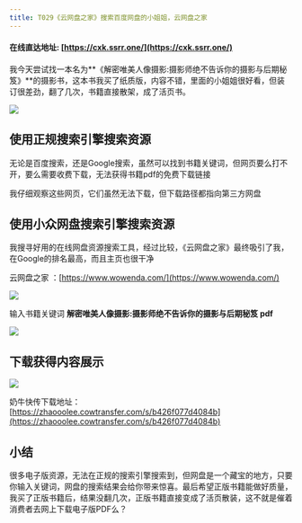 ```yaml
---
title: T029《云网盘之家》搜索百度网盘的小姐姐，云网盘之家
---
```


####  在线直达地址: [https://cxk.ssrr.one/](https://cxk.ssrr.one/)



我今天尝试找一本名为**《解密唯美人像摄影:摄影师绝不告诉你的摄影与后期秘笈》**的摄影书，这本书我买了纸质版，内容不错，里面的小姐姐很好看，但装订很差劲，翻了几次，书籍直接散架，成了活页书。



![](https://www.v2fy.com/asset/0i/OnlineToolsBook/OnlineToolsBookMD/T029-wowenda.assets/1240-20200807125649342.png)



## 使用正规搜索引擎搜索资源



无论是百度搜索，还是Google搜索，虽然可以找到书籍关键词，但网页要么打不开，要么需要收费下载，无法获得书籍pdf的免费下载链接



我仔细观察这些网页，它们虽然无法下载，但下载路径都指向第三方网盘



## 使用小众网盘搜索引擎搜索资源



我搜寻好用的在线网盘资源搜索工具，经过比较，《云网盘之家》最终吸引了我，在Google的排名最高，而且主页也很干净

云网盘之家 ：[https://www.wowenda.com/](https://www.wowenda.com/)



![](https://www.v2fy.com/asset/0i/OnlineToolsBook/OnlineToolsBookMD/T029-wowenda.assets/1240-20200830152211916.png)



输入书籍关键词 **解密唯美人像摄影:摄影师绝不告诉你的摄影与后期秘笈 pdf**



![](https://www.v2fy.com/asset/0i/OnlineToolsBook/OnlineToolsBookMD/T029-wowenda.assets/1240-20200807125648972.png)



## 下载获得内容展示



![](https://www.v2fy.com/asset/0i/OnlineToolsBook/OnlineToolsBookMD/T029-wowenda.assets/strip-20200830152222319.gif)





奶牛快传下载地址： [https://zhaooolee.cowtransfer.com/s/b426f077d4084b](https://zhaooolee.cowtransfer.com/s/b426f077d4084b)





## 小结



很多电子版资源，无法在正规的搜索引擎搜索到，但网盘是一个藏宝的地方，只要你输入关键词，网盘的搜索结果会给你带来惊喜。最后希望正版书籍能做好质量，我买了正版书籍后，结果没翻几次，正版书籍直接变成了活页散装，这不就是催着消费者去网上下载电子版PDF么？